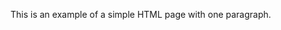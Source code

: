 <html>
    <head>
        <title>Hello World!</title>
    </head>
    <body>
        <p>This is an example of a simple HTML page with one paragraph.</p>
    </body>
</html>
